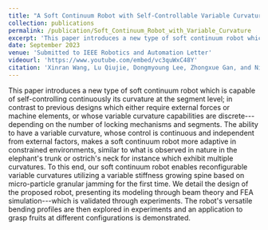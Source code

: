 ```yaml
---
title: "A Soft Continuum Robot with Self-Controllable Variable Curvature"
collection: publications
permalink: /publication/Soft_Continuum_Robot_with_Variable_Curvature
excerpt: 'This paper introduces a new type of soft continuum robot which is capable of self-controlling continuously its curvature at the segment level; in contrast to previous designs which either require external forces or machine elements, or whose variable curvature capabilities are discrete---depending on the number of locking mechanisms and segments.'
date: September 2023
venue: 'Submitted to IEEE Robotics and Automation Letter'
videourl: 'https://www.youtube.com/embed/vc3quWxC48Y'
citation: 'Xinran Wang, Lu Qiujie, Dongmyoung Lee, Zhongxue Gan, and Nicolas Rojas. “A Soft Continuum Robot with Self-Controllable Variable Curvature.” IEEE Robotic and Automation Letter, Submitted in September 2023.'
---
```

This paper introduces a new type of soft continuum robot which is capable of self-controlling continuously its curvature at the segment level; in contrast to previous designs which either require external forces or machine elements, or whose variable curvature capabilities are discrete---depending on the number of locking mechanisms and segments. The ability to have a variable curvature, whose control is continuous and independent from external factors, makes a soft continuum robot more adaptive in constrained environments, similar to what is observed in nature in the elephant's trunk or ostrich's neck for instance which exhibit multiple curvatures. To this end, our soft continuum robot enables reconfigurable variable curvatures utilizing a variable stiffness growing spine based on micro-particle granular jamming for the first time. We detail the design of the proposed robot, presenting its modeling through beam theory and FEA simulation---which is validated through experiments. The robot's versatile bending profiles are then explored in experiments and an application to grasp fruits at different configurations is demonstrated.

<!-- [Watch an Illustration Video Here](https://youtu.be/vc3quWxC48Y) -->

